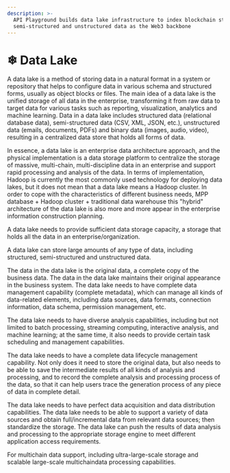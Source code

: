 ```yaml
---
description: >-
  API Playground builds data lake infrastructure to index blockchain structure,
  semi-structured and unstructured data as the Web3 backbone
---
```


# ❄ Data Lake

A data lake is a method of storing data in a natural format in a system or repository that helps to configure data in various schema and structured forms, usually as object blocks or files. The main idea of a data lake is the unified storage of all data in the enterprise, transforming it from raw data  to target data for various tasks such as reporting, visualization, analytics and machine learning. Data in a data lake includes structured data (relational database data), semi-structured data (CSV, XML, JSON, etc.), unstructured data (emails, documents, PDFs) and binary data (images, audio, video), resulting in a centralized data store that holds all forms of data.

In essence, a data lake is an enterprise data architecture approach, and the physical implementation is a data storage platform to centralize the storage of massive, multi-chain, multi-discipline data in an enterprise and support rapid processing and analysis of the data. In terms of implementation, Hadoop is currently the most commonly used technology for deploying data lakes, but it does not mean that a data lake means a Hadoop cluster. In order to cope with the characteristics of different business needs, MPP database + Hadoop cluster + traditional data warehouse this "hybrid" architecture of the data lake is also more and more appear in the enterprise information construction planning.

A data lake needs to provide sufficient data storage capacity, a storage that holds all the data in an enterprise/organization.&#x20;

A data lake can store large amounts of any type of data, including structured, semi-structured and unstructured data.&#x20;

The data in the data lake is the original data, a complete copy of the business data. The data in the data lake maintains their original appearance in the business system. The data lake needs to have complete data management capability (complete metadata), which can manage all kinds of data-related elements, including data sources, data formats, connection information, data schema, permission management, etc.&#x20;

The data lake needs to have diverse analysis capabilities, including but not limited to batch processing, streaming computing, interactive analysis, and machine learning; at the same time, it also needs to provide certain task scheduling and management capabilities.&#x20;

The data lake needs to have a complete data lifecycle management capability. Not only does it need to store the original data, but also needs to be able to save the intermediate results of all kinds of analysis and processing, and to record the complete analysis and processing process of the data, so that it can help users trace the generation process of any piece of data in complete detail.&#x20;

The data lake needs to have perfect data acquisition and data distribution capabilities. The data lake needs to be able to support a variety of data sources and obtain full/incremental data from relevant data sources; then standardize the storage. The data lake can push the results of data analysis and processing to the appropriate storage engine to meet different application access requirements.&#x20;

For multichain data support, including ultra-large-scale storage and scalable large-scale multichaindata processing capabilities.
